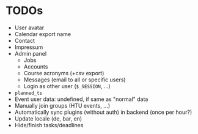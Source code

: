 
TODOs
=====

* User avatar
* Calendar export name
* Contact
* Impressum
* Admin panel
  * Jobs
  * Accounts
  * Course acronyms (+csv export)
  * Messages (email to all or specific users)
  * Login as other user (`$_SESSION`, ...)
* `planned_ts`
* Event user data: undefined, if same as "normal" data
* Manually join groups (HTU events, ...)
* Automatically sync plugins (without auth) in backend (once per hour?)
* Update locale (de, bar, en)
* Hide/finish tasks/deadlines
